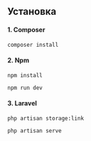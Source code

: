 ## Установка

#### 1. Composer

`` composer install ``

#### 2. Npm

`` npm install ``

`` npm run dev ``

#### 3. Laravel

`` php artisan storage:link  ``

`` php artisan serve ``
